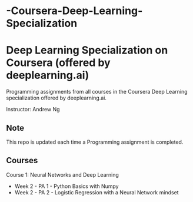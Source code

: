 # -Coursera-Deep-Learning-Specialization
# Deep Learning Specialization on Coursera (offered by deeplearning.ai)

Programming assignments from all courses in the Coursera Deep Learning specialization offered by deeplearning.ai.

Instructor: Andrew Ng

## Note 
This repo is updated each time a Programming assignment is completed.

## Courses
Course 1: Neural Networks and Deep Learning

- Week 2 - PA 1 - Python Basics with Numpy
- Week 2 - PA 2 - Logistic Regression with a Neural Network mindset

